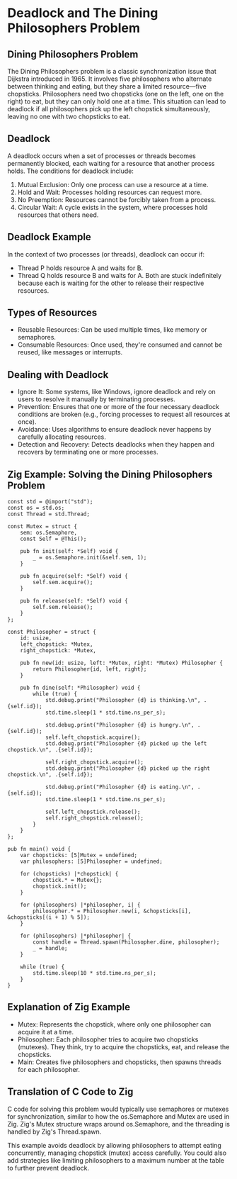# Deadlock and The Dining Philosophers Problem
## Dining Philosophers Problem

The Dining Philosophers problem is a classic synchronization issue that Dijkstra introduced in 1965. It involves five philosophers who alternate between thinking and eating, but they share a limited resource—five chopsticks. Philosophers need two chopsticks (one on the left, one on the right) to eat, but they can only hold one at a time. This situation can lead to deadlock if all philosophers pick up the left chopstick simultaneously, leaving no one with two chopsticks to eat.

## Deadlock

A deadlock occurs when a set of processes or threads becomes permanently blocked, each waiting for a resource that another process holds. The conditions for deadlock include:
  1. Mutual Exclusion: Only one process can use a resource at a time.
  2. Hold and Wait: Processes holding resources can request more.
  3. No Preemption: Resources cannot be forcibly taken from a process.
  4. Circular Wait: A cycle exists in the system, where processes hold resources that others need.

## Deadlock Example
In the context of two processes (or threads), deadlock can occur if:

  - Thread P holds resource A and waits for B.
  - Thread Q holds resource B and waits for A. Both are stuck indefinitely because each is waiting for the other to release their respective resources.

## Types of Resources

  - Reusable Resources: Can be used multiple times, like memory or semaphores.
  - Consumable Resources: Once used, they're consumed and cannot be reused, like messages or interrupts.

## Dealing with Deadlock

  - Ignore It: Some systems, like Windows, ignore deadlock and rely on users to resolve it manually by terminating processes.
  - Prevention: Ensures that one or more of the four necessary deadlock conditions are broken (e.g., forcing processes to request all resources at once).
  - Avoidance: Uses algorithms to ensure deadlock never happens by carefully allocating resources.
  - Detection and Recovery: Detects deadlocks when they happen and recovers by terminating one or more processes.

## Zig Example: Solving the Dining Philosophers Problem
```zig
const std = @import("std");
const os = std.os;
const Thread = std.Thread;

const Mutex = struct {
    sem: os.Semaphore,
    const Self = @This();

    pub fn init(self: *Self) void {
        _ = os.Semaphore.init(&self.sem, 1);
    }

    pub fn acquire(self: *Self) void {
        self.sem.acquire();
    }

    pub fn release(self: *Self) void {
        self.sem.release();
    }
};

const Philosopher = struct {
    id: usize,
    left_chopstick: *Mutex,
    right_chopstick: *Mutex,

    pub fn new(id: usize, left: *Mutex, right: *Mutex) Philosopher {
        return Philosopher{id, left, right};
    }

    pub fn dine(self: *Philosopher) void {
        while (true) {
            std.debug.print("Philosopher {d} is thinking.\n", .{self.id});
            std.time.sleep(1 * std.time.ns_per_s);

            std.debug.print("Philosopher {d} is hungry.\n", .{self.id});
            self.left_chopstick.acquire();
            std.debug.print("Philosopher {d} picked up the left chopstick.\n", .{self.id});

            self.right_chopstick.acquire();
            std.debug.print("Philosopher {d} picked up the right chopstick.\n", .{self.id});

            std.debug.print("Philosopher {d} is eating.\n", .{self.id});
            std.time.sleep(1 * std.time.ns_per_s);

            self.left_chopstick.release();
            self.right_chopstick.release();
        }
    }
};

pub fn main() void {
    var chopsticks: [5]Mutex = undefined;
    var philosophers: [5]Philosopher = undefined;

    for (chopsticks) |*chopstick| {
        chopstick.* = Mutex{};
        chopstick.init();
    }

    for (philosophers) |*philosopher, i| {
        philosopher.* = Philosopher.new(i, &chopsticks[i], &chopsticks[(i + 1) % 5]);
    }

    for (philosophers) |*philosopher| {
        const handle = Thread.spawn(Philosopher.dine, philosopher);
        _ = handle;
    }

    while (true) {
        std.time.sleep(10 * std.time.ns_per_s);
    }
}
```
## Explanation of Zig Example

  - Mutex: Represents the chopstick, where only one philosopher can acquire it at a time.
  - Philosopher: Each philosopher tries to acquire two chopsticks (mutexes). They think, try to acquire the chopsticks, eat, and release the chopsticks.
  - Main: Creates five philosophers and chopsticks, then spawns threads for each philosopher.

## Translation of C Code to Zig

C code for solving this problem would typically use semaphores or mutexes for synchronization, similar to how the os.Semaphore and Mutex are used in Zig. Zig's Mutex structure wraps around os.Semaphore, and the threading is handled by Zig's Thread.spawn.

This example avoids deadlock by allowing philosophers to attempt eating concurrently, managing chopstick (mutex) access carefully. You could also add strategies like limiting philosophers to a maximum number at the table to further prevent deadlock.
